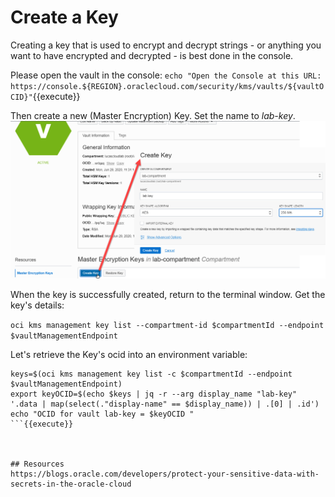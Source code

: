 # Create a Key

Creating a key that is used to encrypt and decrypt strings - or anything you want to have encrypted and decrypted - is best done in the console.

Please open the vault in the console:
`echo "Open the Console at this URL: https://console.${REGION}.oraclecloud.com/security/kms/vaults/${vaultOCID}"`{{execute}} 

Then create a new (Master Encryption) Key. Set the name to *lab-key*.
![](assets/create-key-in-console.png)

When the key is successfully created, return to the terminal window. Get the key's details:

`oci kms management key list --compartment-id $compartmentId --endpoint $vaultManagementEndpoint`

Let's retrieve the Key's ocid into an environment variable:
```
keys=$(oci kms management key list -c $compartmentId --endpoint $vaultManagementEndpoint)
export keyOCID=$(echo $keys | jq -r --arg display_name "lab-key" '.data | map(select(."display-name" == $display_name)) | .[0] | .id')
echo "OCID for vault lab-key = $keyOCID "
```{{execute}}



## Resources 
https://blogs.oracle.com/developers/protect-your-sensitive-data-with-secrets-in-the-oracle-cloud